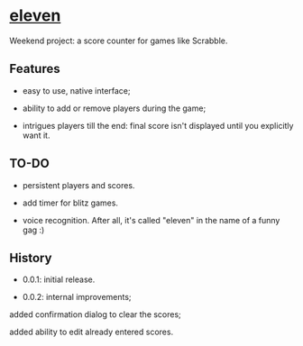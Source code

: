 # [eleven](https://www.youtube.com/watch?v=G2Y0oqZOyl0)

Weekend project: a score counter for games like Scrabble.

## Features
- easy to use, native interface;

- ability to add or remove players during the game;

- intrigues players till the end: final score isn't displayed until you explicitly want it.

## TO-DO
- persistent players and scores.

- add timer for blitz games.

- voice recognition. After all, it's called "eleven" in the name of a funny gag :)

## History
- 0.0.1:
initial release.

- 0.0.2:
internal improvements;

added confirmation dialog to clear the scores;

added ability to edit already entered scores.